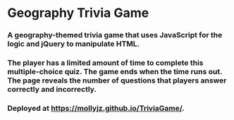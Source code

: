 # Geography Trivia Game

### A geography-themed trivia game that uses JavaScript for the logic and jQuery to manipulate HTML.

### The player has a limited amount of time to complete this multiple-choice quiz. The game ends when the time runs out. The page reveals the number of questions that players answer correctly and incorrectly.

### Deployed at https://mollyjz.github.io/TriviaGame/.
